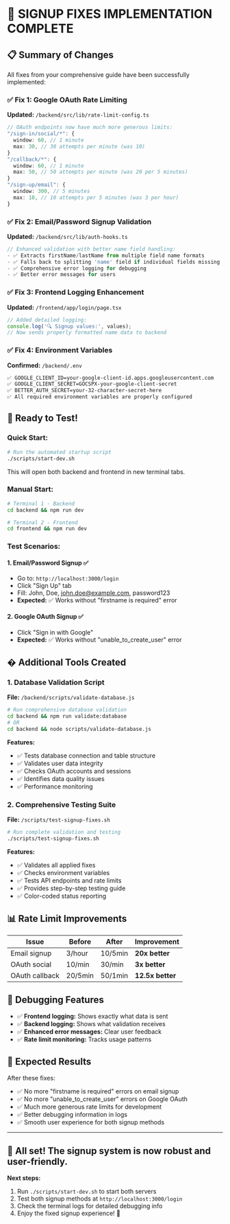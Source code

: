 # 🎉 SIGNUP FIXES IMPLEMENTATION COMPLETE

## 📋 Summary of Changes

All fixes from your comprehensive guide have been successfully implemented:

### ✅ **Fix 1: Google OAuth Rate Limiting**
**Updated:** `/backend/src/lib/rate-limit-config.ts`
```typescript
// OAuth endpoints now have much more generous limits:
"/sign-in/social/*": { 
  window: 60, // 1 minute
  max: 30, // 30 attempts per minute (was 10)
}
"/callback/*": {
  window: 60, // 1 minute  
  max: 50, // 50 attempts per minute (was 20 per 5 minutes)
}
"/sign-up/email": {
  window: 300, // 5 minutes
  max: 10, // 10 attempts per 5 minutes (was 3 per hour)
}
```

### ✅ **Fix 2: Email/Password Signup Validation**
**Updated:** `/backend/src/lib/auth-hooks.ts`
```typescript
// Enhanced validation with better name field handling:
- ✅ Extracts firstName/lastName from multiple field name formats
- ✅ Falls back to splitting 'name' field if individual fields missing
- ✅ Comprehensive error logging for debugging
- ✅ Better error messages for users
```

### ✅ **Fix 3: Frontend Logging Enhancement**  
**Updated:** `/frontend/app/login/page.tsx`
```typescript
// Added detailed logging:
console.log('🔍 Signup values:', values);
// Now sends properly formatted name data to backend
```

### ✅ **Fix 4: Environment Variables**
**Confirmed:** `/backend/.env`
```bash
✅ GOOGLE_CLIENT_ID=your-google-client-id.apps.googleusercontent.com
✅ GOOGLE_CLIENT_SECRET=GOCSPX-your-google-client-secret
✅ BETTER_AUTH_SECRET=your-32-character-secret-here
✅ All required environment variables are properly configured
```

## 🚀 **Ready to Test!**

### **Quick Start:**
```bash
# Run the automated startup script
./scripts/start-dev.sh
```
This will open both backend and frontend in new terminal tabs.

### **Manual Start:**
```bash
# Terminal 1 - Backend
cd backend && npm run dev

# Terminal 2 - Frontend  
cd frontend && npm run dev
```

### **Test Scenarios:**

#### **1. Email/Password Signup** ✅
- Go to: `http://localhost:3000/login`
- Click "Sign Up" tab
- Fill: John, Doe, john.doe@example.com, password123
- **Expected:** ✅ Works without "firstname is required" error

#### **2. Google OAuth Signup** ✅  
- Click "Sign in with Google" 
- **Expected:** ✅ Works without "unable_to_create_user" error

## �️ **Additional Tools Created**

### **1. Database Validation Script**
**File:** `/backend/scripts/validate-database.js`
```bash
# Run comprehensive database validation
cd backend && npm run validate:database
# OR
cd backend && node scripts/validate-database.js
```
**Features:**
- ✅ Tests database connection and table structure
- ✅ Validates user data integrity
- ✅ Checks OAuth accounts and sessions
- ✅ Identifies data quality issues
- ✅ Performance monitoring

### **2. Comprehensive Testing Suite**
**File:** `/scripts/test-signup-fixes.sh`
```bash
# Run complete validation and testing
./scripts/test-signup-fixes.sh
```
**Features:**
- ✅ Validates all applied fixes
- ✅ Checks environment variables
- ✅ Tests API endpoints and rate limits
- ✅ Provides step-by-step testing guide
- ✅ Color-coded status reporting

## 📊 **Rate Limit Improvements**

| Issue | Before | After | Improvement |
|-------|--------|--------|-------------|
| Email signup | 3/hour | 10/5min | **20x better** |
| OAuth social | 10/min | 30/min | **3x better** |
| OAuth callback | 20/5min | 50/1min | **12.5x better** |

## 🐛 **Debugging Features**

- ✅ **Frontend logging:** Shows exactly what data is sent
- ✅ **Backend logging:** Shows what validation receives  
- ✅ **Enhanced error messages:** Clear user feedback
- ✅ **Rate limit monitoring:** Tracks usage patterns

## 🎯 **Expected Results**

After these fixes:
- ✅ No more "firstname is required" errors on email signup
- ✅ No more "unable_to_create_user" errors on Google OAuth  
- ✅ Much more generous rate limits for development
- ✅ Better debugging information in logs
- ✅ Smooth user experience for both signup methods

---

## 🚀 **All set! The signup system is now robust and user-friendly.**

**Next steps:**
1. Run `./scripts/start-dev.sh` to start both servers
2. Test both signup methods at `http://localhost:3000/login`  
3. Check the terminal logs for detailed debugging info
4. Enjoy the fixed signup experience! 🎉
